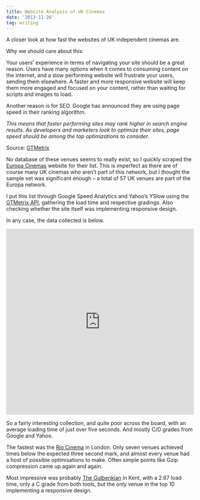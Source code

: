 ```yaml
---
title: Website Analysis of UK Cinemas
date: '2013-11-26'
tag: writing
---
```


<script type="text/javascript" src="https://www.gstatic.com/charts/loader.js"></script>
<script type="text/javascript" src="/assets/charts/website.js"></script>

A closer look at how fast the websites of UK independent cinemas are.

Why we should care about this:

Your users’ experience in terms of navigating your site should be a great reason. Users have many options when it comes to consuming content on the internet, and a slow performing website will frustrate your users, sending them elsewhere. A faster and more responsive website will keep them more engaged and focused on your content, rather than waiting for scripts and images to load.

Another reason is for SEO. Google has announced they are using page speed in their ranking algorithm.

_This means that faster performing sites may rank higher in search engine results. As developers and marketers look to optimize their sites, page speed should be among the top optimizations to consider._

Source: [GTMetrix](http://gtmetrix.com/faq.html#faq-why)

No database of these venues seems to really exist, so I quickly scraped the [Europa Cinemas](http://europa-cinemas.org/) website for their list. This is imperfect as there are of course many UK cinemas who aren’t part of this network, but I thought the sample set was significant enough – a total of 57 UK venues are part of the Europa network.

I put this list through Google Speed Analytics and Yahoo’s YSlow using the [GTMetrix API](http://gtmetrix.com/), gathering the load time and respective gradings. Also checking whether the site itself was implementing responsive design.

In any case, the data collected is below.

<iframe width='100%' height='500' frameborder='0' src='https://docs.google.com/spreadsheet/pub?key=0Ajdrz7Ywy_apdGRyRUNodWpqN0QxdmlHY0RDcEtvTmc&#038;output=html&#038;widget=true'></iframe>

So a fairly interesting collection, and quite poor across the board, with an average loading time of just over five seconds. And mostly C/D grades from Google and Yahoo.

The fastest was the [Rio Cinema](http://www.riocinema.org.uk/) in London.
Only seven venues achieved times below the expected three second mark, and almost every venue had a host of possible optimisations to make. Often simple points like Gzip compression came up again and again.

Most impressive was probably [The Gulbenkian](http://www.thegulbenkian.co.uk/) in Kent, with a 2.67 load time, only a C grade from both tools, but the only venue in the top 10 implementing a responsive design.
